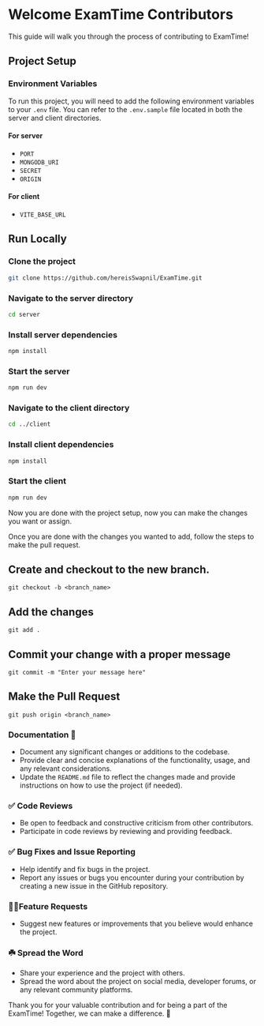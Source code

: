 
# Welcome ExamTime Contributors

This guide will walk you through the process of contributing to ExamTime!

## Project Setup

### Environment Variables

To run this project, you will need to add the following environment variables to your `.env` file. You can refer to the `.env.sample` file located in both the server and client directories.

#### For server

- `PORT`
- `MONGODB_URI`
- `SECRET`
- `ORIGIN`

#### For client

- `VITE_BASE_URL`

## Run Locally

### Clone the project

```bash
git clone https://github.com/hereisSwapnil/ExamTime.git
```

### Navigate to the server directory

```bash
cd server
```

### Install server dependencies

```bash
npm install
```

### Start the server

```bash
npm run dev
```

### Navigate to the client directory

```bash
cd ../client
```

### Install client dependencies

```bash
npm install
```

### Start the client

```bash
npm run dev
```

Now you are done with the project setup, now you can make the changes you want or assign.

Once you are done with the changes you wanted to add, follow the steps to make the pull request.

## Create and checkout to the new branch.

`git checkout -b <branch_name>`

## Add the changes

`git add .`

## Commit your change with a proper message

`git commit -m "Enter your message here"`

## Make the Pull Request

`git push origin <branch_name>`

### Documentation 📑

- Document any significant changes or additions to the codebase.
- Provide clear and concise explanations of the functionality, usage, and any relevant considerations.
- Update the `README.md` file to reflect the changes made and provide instructions on how to use the project (if needed).

### ✅ Code Reviews

- Be open to feedback and constructive criticism from other contributors.
- Participate in code reviews by reviewing and providing feedback.

### ✅ Bug Fixes and Issue Reporting

- Help identify and fix bugs in the project.
- Report any issues or bugs you encounter during your contribution by creating a new issue in the GitHub repository.

### 🚀🚀Feature Requests

- Suggest new features or improvements that you believe would enhance the project.

### ☘️ Spread the Word

- Share your experience and the project with others.
- Spread the word about the project on social media, developer forums, or any relevant community platforms.

Thank you for your valuable contribution and for being a part of the ExamTime! Together, we can make a difference. 🚀
